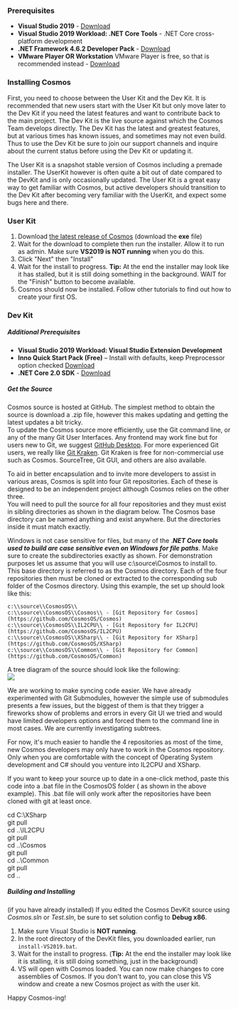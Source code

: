 ### Prerequisites
  
*   **Visual Studio 2019** - [Download](https://www.visualstudio.com/en-us/downloads/download-visual-studio-vs.aspx)
*   **Visual Studio 2019 Workload: .NET Core Tools** - .NET Core cross-platform development
*   **.NET Framework 4.6.2 Developer Pack** - [Download](https://www.microsoft.com/en-us/download/details.aspx?id=53321)
*   **VMware Player OR Workstation** VMware Player is free, so that is recommended instead - [Download](https://www.vmware.com/uk/products/workstation-player/workstation-player-evaluation.html)
  
### Installing Cosmos
  
First, you need to choose between the User Kit and the Dev Kit. It is recommended that new users start with the User Kit but only move later to the Dev Kit if you need the latest features and want to contribute back to the main project. 
The Dev Kit is the live source against which the Cosmos Team develops directly. The Dev Kit has the latest and greatest features, but at various times has known issues, and sometimes may not even build. Thus to use the Dev Kit be sure to join our support channels and inquire about the current status before using the Dev Kit or updating it. 
  
The User Kit is a snapshot stable version of Cosmos including a premade installer. The UserKit however is often quite a bit out of date compared to the DevKit and is only occasionally updated. The User Kit is a great easy way to get familiar with Cosmos, but active developers should transition to the Dev Kit after becoming very familiar with the UserKit, and expect some bugs here and there.
  
### User Kit
  
1.  Download [the latest release of Cosmos](http://github.com/CosmosOS/Cosmos/releases/latest) (download the **exe** file)
2.  Wait for the download to complete then run the installer. Allow it to run as admin. Make sure **VS2019 is NOT running** when you do this.
3.  Click "Next" then "Install"
4.  Wait for the install to progress. **Tip:** At the end the installer may look like it has stalled, but it is still doing something in the background. WAIT for the "Finish" button to become available.
5.  Cosmos should now be installed. Follow other tutorials to find out how to create your first OS.
  
### Dev Kit
  
##### **Additional Prerequisites**
  
*   **Visual Studio 2019 Workload: Visual Studio Extension Development**
*   **Inno Quick Start Pack (Free)** – Install with defaults, keep Preprocessor option checked [Download](http://www.jrsoftware.org/isdl.php#qsp)
*   **.NET Core 2.0 SDK** - [Download](https://www.microsoft.com/net/download/core)
  
##### Get the Source
  
Cosmos source is hosted at GitHub. The simplest method to obtain the source is download a .zip file, however this makes updating and getting the latest updates a bit tricky.  
To update the Cosmos source more efficiently, use the Git command line, or any of the many Git User Interfaces. Any frontend may work fine but for users new to Git, we suggest [GitHub Desktop](https://desktop.github.com/). For more experienced Git users, we really like [Git Kraken](https://www.gitkraken.com/). Git Kraken is free for non-commercial use such as Cosmos. SourceTree, Git GUI, and others are also available.

To aid in better encapsulation and to invite more developers to assist in various areas, Cosmos is split into four Git repositories. Each of these is designed to be an independent project although Cosmos relies on the other three.  
You will need to pull the source for all four repositories and they must exist in sibling directories as shown in the diagram below. The Cosmos base directory can be named anything and exist anywhere. But the directories inside it must match exactly.  

Windows is not case sensitive for files, but many of the ._**NET Core tools used to build are case sensitive even on Windows for file paths**_. Make sure to create the subdirectories exactly as shown. For demonstration purposes let us assume that you will use c:\\source\\Cosmos to install to.   
This base directory is referred to as the Cosmos directory. Each of the four repositories then must be cloned or extracted to the corresponding sub folder of the Cosmos directory. Using this example, the set up should look like this:  
```
c:\\source\\CosmosOS\\
c:\\source\\CosmosOS\\Cosmos\\ - [Git Repository for Cosmos](https://github.com/CosmosOS/Cosmos) 
c:\\source\\CosmosOS\\IL2CPU\\ - [Git Repository for IL2CPU](https://github.com/CosmosOS/IL2CPU) 
c:\\source\\CosmosOS\\XSharp\\ - [Git Repository for XSharp](https://github.com/CosmosOS/XSharp) 
c:\\source\\CosmosOS\\Common\\ - [Git Repository for Common](https://github.com/CosmosOS/Common) 
```
A tree diagram of the source should look like the following:   
![](https://www.gocosmos.org/wp-content/uploads/2021/06/tree-214x300.png)   
  
We are working to make syncing code easier. We have already experimented with Git Submodules, however the simple use of submodules presents a few issues, but the biggest of them is that they trigger a fireworks show of problems and errors in every Git UI we tried and would have limited developers options and forced them to the command line in most cases. We are currently investigating subtrees.  
  
For now, it's much easier to handle the 4 repositories as most of the time, new Cosmos developers may only have to work in the Cosmos repository. Only when you are comfortable with the concept of Operating System development and C# should you venture into IL2CPU and XSharp.  
  
If you want to keep your source up to date in a one-click method, paste this code into a .bat file in the CosmosOS folder ( as shown in the above example). This .bat file will only work after the repositories have been cloned with git at least once.
  
cd C:\\XSharp  
git pull  
cd ..\\IL2CPU  
git pull  
cd ..\\Cosmos  
git pull  
cd ..\\Common  
git pull  
cd ..  
    
##### Building and Installing  
  
(if you have already installed) If you edited the Cosmos DevKit source using _Cosmos.sln_ or _Test.sln_, be sure to set solution config to **Debug x86**.  
  
1.  Make sure Visual Studio is **NOT running**.  
2.  In the root directory of the DevKit files, you downloaded earlier, run `install-VS2019.bat`.  
3.  Wait for the install to progress. (**Tip:** At the end the installer may look like it is stalling, it is still doing something, just in the background)
4.  VS will open with Cosmos loaded. You can now make changes to core assemblies of Cosmos. If you don't want to, you can close this VS window and create a new Cosmos project as with the user kit.

Happy Cosmos-ing!
